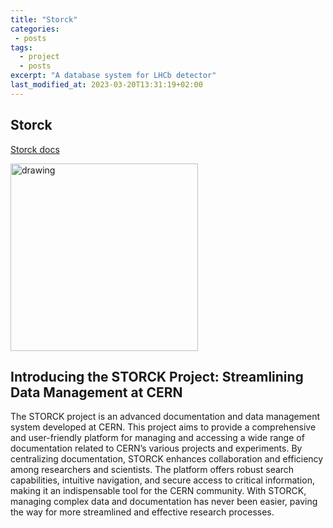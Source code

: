```yaml
---
title: "Storck"
categories:
 - posts
tags:
  - project
  - posts
excerpt: "A database system for LHCb detector"
last_modified_at: 2023-03-20T13:31:19+02:00
---
```



## Storck

[Storck docs](https://storck.docs.cern.ch/)


<img src="https://storck.docs.cern.ch/_static/Storck-B-trans.png" alt="drawing" width="300"/>

## Introducing the STORCK Project: Streamlining Data Management at CERN

The STORCK project is an advanced documentation and data management system developed at CERN. This project aims to provide a comprehensive and user-friendly platform for managing and accessing a wide range of documentation related to CERN’s various projects and experiments. 
By centralizing documentation, STORCK enhances collaboration and efficiency among researchers and scientists. The platform offers robust search capabilities, intuitive navigation, and secure access to critical information, making it an indispensable tool for the CERN community. With STORCK, managing complex data and documentation has never been easier, paving the way for more streamlined and effective research processes.

